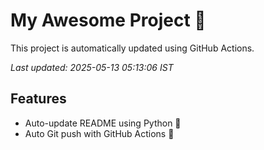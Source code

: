 # My Awesome Project 🚀

This project is automatically updated using GitHub Actions.

_Last updated: 2025-05-13 05:13:06 IST_

## Features
- Auto-update README using Python 🐍
- Auto Git push with GitHub Actions 🤖
